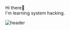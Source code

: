 Hi there👋   
I'm learning system hacking.

![header](https://capsule-render.vercel.app/api?height=400&text=Welcome!&desc=LJX-Security%20Github)
